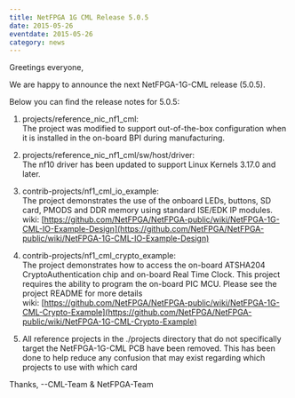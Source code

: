 ```yaml
---
title: NetFPGA 1G CML Release 5.0.5
date: 2015-05-26
eventdate: 2015-05-26
category: news
---
```


Greetings everyone,

We are happy to announce the next NetFPGA-1G-CML release (5.0.5).

Below you can find the release notes for 5.0.5:

1. projects/reference_nic_nf1_cml: <br> The project was modified to support out-of-the-box configuration when it is installed in the on-board BPI during manufacturing.

2. projects/reference_nic_nf1_cml/sw/host/driver: <br> The nf10 driver has been updated to support Linux Kernels 3.17.0 and later.

3. contrib-projects/nf1_cml_io_example: <br> The project demonstrates the use of the onboard LEDs, buttons, SD card, PMODS and DDR memory using standard ISE/EDK IP modules. <br> wiki: [https://github.com/NetFPGA/NetFPGA-public/wiki/NetFPGA-1G-CML-IO-Example-Design](https://github.com/NetFPGA/NetFPGA-public/wiki/NetFPGA-1G-CML-IO-Example-Design)

4. contrib-projects/nf1_cml_crypto_example: <br> The project demonstrates how to access the on-board ATSHA204 CryptoAuthentication chip and on-board Real Time Clock. This project requires the ability to program the on-board PIC MCU. Please see the project README for more details <br> wiki: [https://github.com/NetFPGA/NetFPGA-public/wiki/NetFPGA-1G-CML-Crypto-Example](https://github.com/NetFPGA/NetFPGA-public/wiki/NetFPGA-1G-CML-Crypto-Example)

5. All reference projects in the ./projects directory that do not specifically target the NetFPGA-1G-CML PCB have been removed. This has been done to help reduce any confusion that may exist regarding which projects to use with which card

Thanks,
--CML-Team & NetFPGA-Team
